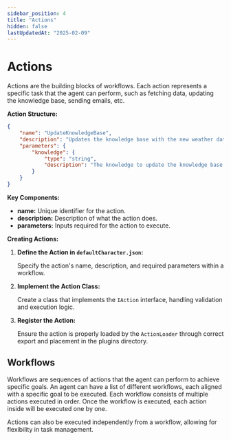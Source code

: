 ```yaml
---
sidebar_position: 4
title: "Actions"
hidden: false
lastUpdatedAt: "2025-02-09"
---
```


# Actions

Actions are the building blocks of workflows. Each action represents a specific task that the agent can perform, such as fetching data, updating the knowledge base, sending emails, etc.

**Action Structure:**

```json
{
    "name": "UpdateKnowledgeBase",
    "description": "Updates the knowledge base with the new weather data.",
    "parameters": {
        "knowledge": {
            "type": "string",
            "description": "The knowledge to update the knowledge base with."
        }
    }
}
```

**Key Components:**

- **name:** Unique identifier for the action.
- **description:** Description of what the action does.
- **parameters:** Inputs required for the action to execute.

**Creating Actions:**

1. **Define the Action in `defaultCharacter.json`:**

   Specify the action's name, description, and required parameters within a workflow.

2. **Implement the Action Class:**

   Create a class that implements the `IAction` interface, handling validation and execution logic.

3. **Register the Action:**

   Ensure the action is properly loaded by the `ActionLoader` through correct export and placement in the plugins directory.

## Workflows

Workflows are sequences of actions that the agent can perform to achieve specific goals. An agent can have a list of different workflows, each aligned with a specific goal to be executed. Each workflow consists of multiple actions executed in order. Once the workflow is executed, each action inside will be executed one by one.

Actions can also be executed independently from a workflow, allowing for flexibility in task management.

